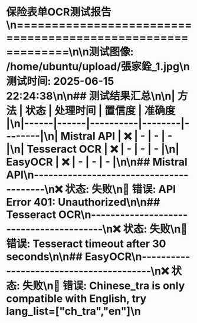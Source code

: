 # 保险表单OCR测试报告\n============================================================\n\n**测试图像**: /home/ubuntu/upload/張家銓_1.jpg\n**测试时间**: 2025-06-15 22:24:38\n\n## 测试结果汇总\n\n| 方法 | 状态 | 处理时间 | 置信度 | 准确度 |\n|------|------|----------|--------|--------|\n| Mistral API | ❌ | - | - | - |\n| Tesseract OCR | ❌ | - | - | - |\n| EasyOCR | ❌ | - | - | - |\n\n## Mistral API\n----------------------------------------\n❌ **状态**: 失败\n🚫 **错误**: API Error 401: Unauthorized\n\n## Tesseract OCR\n----------------------------------------\n❌ **状态**: 失败\n🚫 **错误**: Tesseract timeout after 30 seconds\n\n## EasyOCR\n----------------------------------------\n❌ **状态**: 失败\n🚫 **错误**: Chinese_tra is only compatible with English, try lang_list=["ch_tra","en"]\n